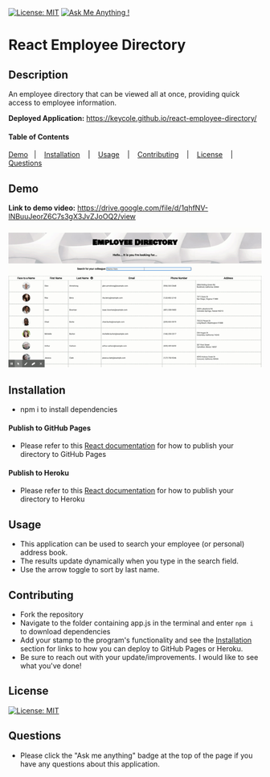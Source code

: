[![License: MIT](https://img.shields.io/badge/License-MIT-yellow.svg)](https://opensource.org/licenses/MIT)
[![Ask Me Anything !](https://img.shields.io/badge/Ask%20me-anything-1abc9c.svg)](mailto:nicole.graiff@gmail.com)

# React Employee Directory 

## Description
An employee directory that can be viewed all at once, providing quick access to employee information.

**Deployed Application:** https://keycole.github.io/react-employee-directory/

#### Table of Contents

[Demo](#demo) &nbsp;&nbsp;| &nbsp;&nbsp; [Installation](#installation) &nbsp;&nbsp; | &nbsp;&nbsp; [Usage](#usage) &nbsp;&nbsp; | &nbsp;&nbsp; [Contributing](#contributing) &nbsp;&nbsp; | &nbsp;&nbsp; [License](#license) &nbsp;&nbsp; |  &nbsp;&nbsp; [Questions](#questions)

## Demo

**Link to demo video:** https://drive.google.com/file/d/1qhfNV-lNBuuJeorZ6C7s3gX3JvZJoOQ2/view

![Demo GIF](assets/readMeImages/demo.gif)

## Installation
- npm i to install dependencies

#### Publish to GitHub Pages

- Please refer to this [React documentation](https://create-react-app.dev/docs/deployment/#github-pages) for how to publish your directory to GitHub Pages

#### Publish to Heroku

- Please refer to this [React documentation](https://create-react-app.dev/docs/deployment/#heroku) for how to publish your directory to Heroku

## Usage

- This application can be used to search your employee (or personal) address book.
- The results update dynamically when you type in the search field.
- Use the arrow toggle to sort by last name.

## Contributing

- Fork the repository
- Navigate to the folder containing app.js in the terminal and enter ```npm i``` to download dependencies
- Add your stamp to the program's functionality and see the [Installation](#installation) section for links to how you can deploy to GitHub Pages or Heroku.
- Be sure to reach out with your update/improvements. I would like to see what you've done! 

## License

[![License: MIT](https://img.shields.io/badge/License-MIT-yellow.svg)](https://opensource.org/licenses/MIT)

## Questions

- Please click the "Ask me anything" badge at the top of the page if you have any questions about this application.
